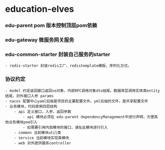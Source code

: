# education-elves

### edu-parent pom 版本控制顶层pom依赖

### edu-gateway 微服务网关服务

### edu-common-starter 封装自己服务的starter

    - redis-starter 封装redis工厂、redistemplate模板、序列化方式。



### 协议约定
    - model 约定返回接口返回vo对象，内部RPC调用对象dto结尾。数据库层调用实体类entity结尾，对外接口入参 params
    - nacos 配置中心yaml后缀是项目的主要配置文件。yml后缀的文件，是共享配置文件
    - 业务模块，代码使用四层结构
        - api 定义接口，入参，返回参数
            - api 模块必须在 edu-parent dependencyManagement中进行声明，方便其他业务模块pom引入
            - 如需要引用内部模块的接口，请在此模块进行引入
        - common 当前模块util类
        - service 当前模块实现类模块
        - web 对外提供服务controller  
